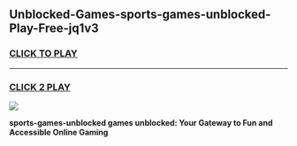 
## Unblocked-Games-sports-games-unblocked-Play-Free-jq1v3
<h3>
<a href="https://premium76.site?title=sports-games-unblocked&ref=21A">CLICK TO PLAY</a></h3>
<hr>

<h3>
<a href="https://premium76.site?title=sports-games-unblocked&ref=21A">CLICK 2 PLAY</a>
  
</h3>

<a href="https://premium76.site?title=sports-games-unblocked&ref=21A"><img src="https://clearcache.store/games.png"></a>


**sports-games-unblocked games unblocked: Your Gateway to Fun and Accessible Online Gaming**
